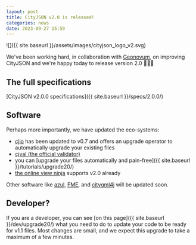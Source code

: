 ```yaml
---
layout: post
title: CityJSON v2.0 is released!
categories: news
date: 2023-09-27 15:59
---
```


![]({{ site.baseurl }}/assets/images/cityjson_logo_v2.svg)

We've been working hard, in collaboration with [Geonovum](https://www.geonovum.nl/), on improving CityJSON and we're happy today to release version 2.0 🎉🍾🚀


## The full specifications

[CityJSON v2.0.0 specifications]({{ site.baseurl }}/specs/2.0.0/)


## Software 

Perhaps more importantly, we have updated the eco-systems:

  - [cjio](https://github.com/cityjson/cjio) has been updated to v0.7 and offers an upgrade operator to automatically upgrade your existing files
  - [cjval (the official validator)](https://validator.cityjson.org/)
  - you can [upgrade your files automatically and pain-free]({{ site.baseurl }}/tutorials/upgrade20/)
  - [the online view ninja](https://ninja.cityjson.org/) supports v2.0 already 

Other software like [azul](https://github.com/tudelft3d/azul), [FME](https://github.com/safesoftware/fme-CityJSON/), and [citygml4j](https://github.com/citygml4j/citygml-tools) will be updated soon.

## Developer?

If you are a developer, you can see [on this page]({{ site.baseurl }}/dev/upgrade20/) what you need to do to update your code to be ready for v1.1 files.
Most changes are small, and we expect this upgrade to take a maximum of a few minutes.


